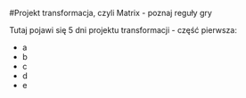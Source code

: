 #Projekt transformacja, czyli Matrix - poznaj reguły gry 

Tutaj pojawi się 5 dni projektu transformacji - część pierwsza:
- a
- b
- c
- d
- e
